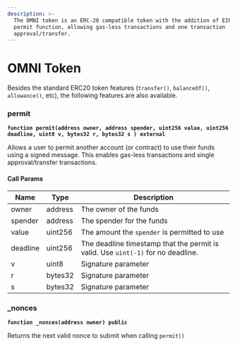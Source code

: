```yaml
---
description: >-
  The OMNI token is an ERC-20 compatible token with the addition of EIP 2612
  permit function, allowing gas-less transactions and one transaction
  approval/transfer.
---
```


# OMNI Token

Besides the standard ERC20 token features (`transfer()`, `balanceOf()`, `allowance()`, etc), the following features are also available.

### permit

**`function permit(address owner, address spender, uint256 value, uint256 deadline, uint8 v, bytes32 r, bytes32 s ) external`**

Allows a user to permit another account (or contract) to use their funds using a signed message. This enables gas-less transactions and single approval/transfer transactions.

#### Call Params

| Name     | Type    | Description                                                                      |
| -------- | ------- | -------------------------------------------------------------------------------- |
| owner    | address | The owner of the funds                                                           |
| spender  | address | The spender for the funds                                                        |
| value    | uint256 | The amount the `spender` is permitted to use                                     |
| deadline | uint256 | The deadline timestamp that the permit is valid. Use `uint(-1)` for no deadline. |
| v        | uint8   | Signature parameter                                                              |
| r        | bytes32 | Signature parameter                                                              |
| s        | bytes32 | Signature parameter                                                              |

### \_nonces

**`function _nonces(address owner) public`**

Returns the next valid nonce to submit when calling `permit()`

